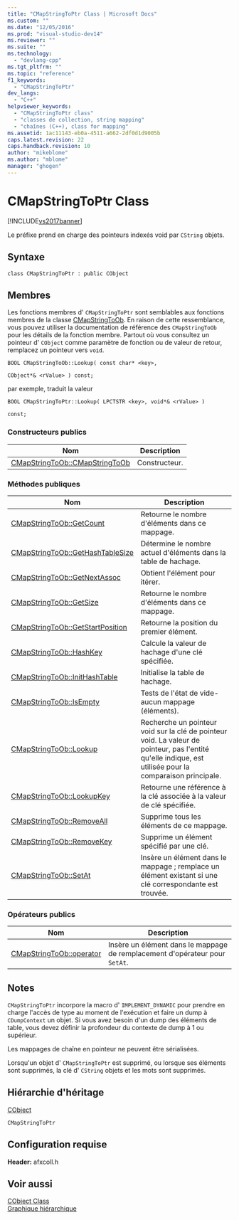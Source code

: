 ```yaml
---
title: "CMapStringToPtr Class | Microsoft Docs"
ms.custom: ""
ms.date: "12/05/2016"
ms.prod: "visual-studio-dev14"
ms.reviewer: ""
ms.suite: ""
ms.technology: 
  - "devlang-cpp"
ms.tgt_pltfrm: ""
ms.topic: "reference"
f1_keywords: 
  - "CMapStringToPtr"
dev_langs: 
  - "C++"
helpviewer_keywords: 
  - "CMapStringToPtr class"
  - "classes de collection, string mapping"
  - "chaînes (C++), class for mapping"
ms.assetid: 1ac11143-eb0a-4511-a662-2df0d1d9005b
caps.latest.revision: 22
caps.handback.revision: 10
author: "mikeblome"
ms.author: "mblome"
manager: "ghogen"
---
```

# CMapStringToPtr Class
[!INCLUDE[vs2017banner](../../assembler/inline/includes/vs2017banner.md)]

Le préfixe prend en charge des pointeurs indexés void par `CString` objets.  
  
## Syntaxe  
  
```  
class CMapStringToPtr : public CObject  
```  
  
## Membres  
 Les fonctions membres d' `CMapStringToPtr` sont semblables aux fonctions membres de la classe [CMapStringToOb](../../mfc/reference/cmapstringtoob-class.md).  En raison de cette ressemblance, vous pouvez utiliser la documentation de référence des `CMapStringToOb` pour les détails de la fonction membre.  Partout où vous consultez un pointeur d' `CObject` comme paramètre de fonction ou de valeur de retour, remplacez un pointeur vers `void`.  
  
 `BOOL CMapStringToOb::Lookup( const char* <key>,`  
  
 `CObject*& <rValue> ) const;`  
  
 par exemple, traduit la valeur  
  
 `BOOL CMapStringToPtr::Lookup( LPCTSTR <key>, void*& <rValue> )`  
  
 `const;`  
  
### Constructeurs publics  
  
|Nom|Description|  
|---------|-----------------|  
|[CMapStringToOb::CMapStringToOb](../Topic/CMapStringToOb::CMapStringToOb.md)|Constructeur.|  
  
### Méthodes publiques  
  
|Nom|Description|  
|---------|-----------------|  
|[CMapStringToOb::GetCount](../Topic/CMapStringToOb::GetCount.md)|Retourne le nombre d'éléments dans ce mappage.|  
|[CMapStringToOb::GetHashTableSize](../Topic/CMapStringToOb::GetHashTableSize.md)|Détermine le nombre actuel d'éléments dans la table de hachage.|  
|[CMapStringToOb::GetNextAssoc](../Topic/CMapStringToOb::GetNextAssoc.md)|Obtient l'élément pour itérer.|  
|[CMapStringToOb::GetSize](../Topic/CMapStringToOb::GetSize.md)|Retourne le nombre d'éléments dans ce mappage.|  
|[CMapStringToOb::GetStartPosition](../Topic/CMapStringToOb::GetStartPosition.md)|Retourne la position du premier élément.|  
|[CMapStringToOb::HashKey](../Topic/CMapStringToOb::HashKey.md)|Calcule la valeur de hachage d'une clé spécifiée.|  
|[CMapStringToOb::InitHashTable](../Topic/CMapStringToOb::InitHashTable.md)|Initialise la table de hachage.|  
|[CMapStringToOb::IsEmpty](../Topic/CMapStringToOb::IsEmpty.md)|Tests de l'état de vide\- aucun mappage \(éléments\).|  
|[CMapStringToOb::Lookup](../Topic/CMapStringToOb::Lookup.md)|Recherche un pointeur void sur la clé de pointeur void.  La valeur de pointeur, pas l'entité qu'elle indique, est utilisée pour la comparaison principale.|  
|[CMapStringToOb::LookupKey](../Topic/CMapStringToOb::LookupKey.md)|Retourne une référence à la clé associée à la valeur de clé spécifiée.|  
|[CMapStringToOb::RemoveAll](../Topic/CMapStringToOb::RemoveAll.md)|Supprime tous les éléments de ce mappage.|  
|[CMapStringToOb::RemoveKey](../Topic/CMapStringToOb::RemoveKey.md)|Supprime un élément spécifié par une clé.|  
|[CMapStringToOb::SetAt](../Topic/CMapStringToOb::SetAt.md)|Insère un élément dans le mappage ; remplace un élément existant si une clé correspondante est trouvée.|  
  
### Opérateurs publics  
  
|Nom|Description|  
|---------|-----------------|  
|[CMapStringToOb::operator](../Topic/CMapStringToOb::operator.md)|Insère un élément dans le mappage de remplacement d'opérateur pour `SetAt`.|  
  
## Notes  
 `CMapStringToPtr` incorpore la macro d' `IMPLEMENT_DYNAMIC` pour prendre en charge l'accès de type au moment de l'exécution et faire un dump à `CDumpContext` un objet.  Si vous avez besoin d'un dump des éléments de table, vous devez définir la profondeur du contexte de dump à 1 ou supérieur.  
  
 Les mappages de chaîne en pointeur ne peuvent être sérialisées.  
  
 Lorsqu'un objet d' `CMapStringToPtr` est supprimé, ou lorsque ses éléments sont supprimés, la clé d' `CString` objets et les mots sont supprimés.  
  
## Hiérarchie d'héritage  
 [CObject](../../mfc/reference/cobject-class.md)  
  
 `CMapStringToPtr`  
  
## Configuration requise  
 **Header:** afxcoll.h  
  
## Voir aussi  
 [CObject Class](../../mfc/reference/cobject-class.md)   
 [Graphique hiérarchique](../../mfc/hierarchy-chart.md)